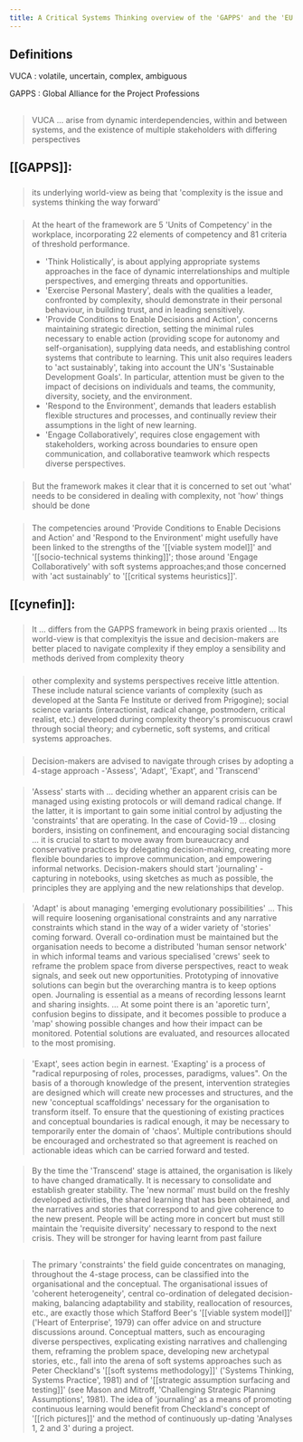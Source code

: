 ```yaml
---
title: A Critical Systems Thinking overview of the 'GAPPS' and the 'EU Science Hub
---
```


## Definitions

VUCA 
: volatile,  uncertain,  complex,  ambiguous

GAPPS 
: Global Alliance for the Project Professions
## 
> VUCA ... arise  from  dynamic  interdependencies,  within  and  between  systems,  and  the existence  of  multiple  stakeholders  with  differing  perspectives
## [[GAPPS]]:
### 
> its underlying world-view as being that 'complexity is the issue  and  systems  thinking  the  way  forward'
### 
> At  the  heart  of  the framework  are  5  'Units  of  Competency'  in  the  workplace, incorporating   22   elements   of   competency   and   81   criteria   of   threshold performance.  
> - 'Think  Holistically',  is  about  applying  appropriate systems  approaches  in  the  face  of  dynamic  interrelationships  and  multiple perspectives,  and  emerging  threats  and  opportunities.  
> - 'Exercise Personal  Mastery',  deals  with  the  qualities  a  leader,  confronted  by  complexity, should demonstrate in their personal behaviour, in building trust, and in leading sensitively.  
> - 'Provide  Conditions  to  Enable  Decisions  and  Action', concerns maintaining strategic direction, setting the minimal rules necessary to enable  action  (providing  scope  for  autonomy  and  self-organisation),  supplying data needs, and establishing control systems that contribute to learning. This unit also requires leaders to 'act sustainably', taking into account the UN's 'Sustainable Development  Goals'.  In  particular,  attention  must  be  given  to  the  impact  of decisions  on  individuals  and  teams,  the  community,  diversity,  society,  and  the environment.  
> - 'Respond  to  the  Environment',  demands  that  leaders establish   flexible   structures   and   processes,   and   continually   review   their assumptions in the light of new learning. 
> - 'Engage Collaboratively', requires  close  engagement  with  stakeholders,  working  across  boundaries  to ensure open communication, and collaborative teamwork which respects diverse perspectives.
### 
> But the framework makes it clear that it is concerned to set out 'what' needs  to  be  considered  in  dealing  with  complexity,  not  'how'  things  should  be done
###
>  The competencies  around  'Provide  Conditions  to  Enable  Decisions and  Action'  and 'Respond to the Environment' might usefully have been linked to the strengths of the  '[[viable system model]]'  and  '[[socio-technical systems thinking]]';  those  around 'Engage Collaboratively' with soft systems approaches;and those concerned with 'act  sustainably'  to  '[[critical systems heuristics]]'.
## [[cynefin]]:
### 
> It ... differs from the GAPPS framework in being praxis oriented ... Its world-view  is  that  complexityis  the  issue  and  decision-makers  are  better  placed  to navigate  complexity  if  they  employ  a  sensibility  and  methods  derived  from complexity theory
###
> other complexity and systems perspectives receive little attention. These include   natural science variants of complexity (such as developed at the Santa Fe Institute or  derived  from  Prigogine);  social  science variants   (interactionist,   radical   change,   postmodern,   critical   realist,   etc.) developed during complexity theory's promiscuous crawl through social theory; and cybernetic, soft systems, and critical systems approaches.
### 
> Decision-makers are advised to navigate through crises by  adopting  a  4-stage  approach -'Assess',  'Adapt',  'Exapt',  and  'Transcend'
####
> 'Assess' starts with ... deciding whether an apparent crisis can be managed using existing protocols or will demand radical change. If the latter, it is important to gain some initial control by adjusting the 'constraints' that are operating. In the case of Covid-19 ... closing borders, insisting on confinement, and encouraging social distancing ... it is crucial to start to move away from bureaucracy and conservative practices by delegating decision-making, creating more flexible boundaries to improve communication, and empowering informal networks.  Decision-makers  should  start  'journaling' -capturing  in  notebooks, using sketches as much as possible, the principles they are applying and the new relationships  that  develop.
####
>  'Adapt'  is  about  managing  'emerging  evolutionary possibilities' ... This will require loosening organisational constraints and any narrative constraints which stand in the way of a wider variety of 'stories' coming forward. Overall co-ordination must be maintained but the organisation needs to become a distributed 'human sensor network' in which informal teams and various specialised 'crews' seek to reframe the problem space from diverse perspectives, react to weak signals, and seek out new  opportunities.  Prototyping  of  innovative  solutions  can  begin  but  the overarching mantra is to keep options open. Journaling is essential as a means of recording  lessons  learnt  and  sharing  insights.  ...  At  some  point  there is an 'aporetic turn', confusion begins to dissipate, and it becomes possible to produce a 'map' showing possible changes and how their impact can be  monitored. Potential solutions are evaluated, and resources allocated to the most promising.
#### 
> 'Exapt', sees action begin in earnest. 'Exapting' is a process of "radical  repurposing of roles, processes, paradigms, values". On the basis of a thorough  knowledge of the present, intervention strategies are designed which will create new processes and structures, and the new 'conceptual scaffoldings' necessary for the organisation to transform itself. To ensure that the questioning of existing  practices and conceptual boundaries is radical enough, it may be necessary to temporarily enter the domain of 'chaos'. Multiple contributions should be encouraged and orchestrated so that agreement is reached on actionable ideas which can be carried forward and tested.
####
> By the time the 'Transcend' stage is attained, the organisation is likely to have changed dramatically. It is necessary to consolidate and establish greater stability. The 'new normal' must build on the freshly developed activities, the shared learning that has been obtained, and the narratives and stories that correspond to and give coherence to the new present. People  will  be  acting  more  in  concert  but  must  still  maintain  the  'requisite diversity' necessary to respond to the next crisis. They will be stronger for having learnt from past failure
## 
> The primary 'constraints' the field guide concentrates on managing,   throughout   the   4-stage   process,   can   be   classified   into   the organisational   and   the   conceptual.   The   organisational   issues   of   'coherent heterogeneity',  central  co-ordination  of  delegated  decision-making,  balancing adaptability and stability, reallocation of resources, etc., are exactly those which Stafford  Beer's  '[[viable system model]]'  ('Heart  of  Enterprise',  1979)  can  offer advice   on  and  structure  discussions   around.   Conceptual  matters,   such   as encouraging diverse perspectives, explicating existing narratives and challenging them, reframing the problem space, developing new archetypal stories, etc., fall into the arena of soft systems approaches such as Peter Checkland's '[[soft systems methodology]]'  ('Systems  Thinking,  Systems  Practice',  1981)  and  of  '[[strategic assumption surfacing and testing]]' (see Mason and Mitroff, 'Challenging Strategic Planning Assumptions', 1981). The idea of 'journaling' as a means of promoting continuous learning would benefit from Checkland's concept of '[[rich pictures]]' and the method of continuously up-dating 'Analyses 1, 2 and 3' during a project.
